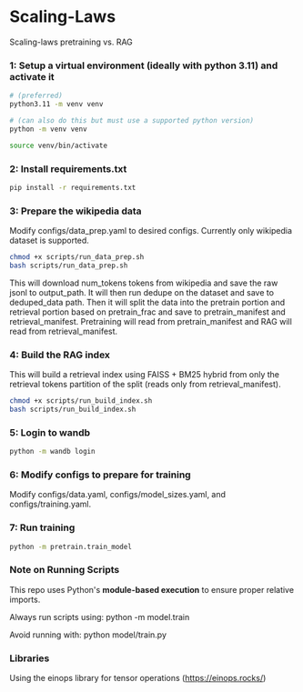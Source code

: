 
# Scaling-Laws


Scaling-laws pretraining vs. RAG


### 1: Setup a virtual environment (ideally with python 3.11) and activate it
```bash
# (preferred)
python3.11 -m venv venv

# (can also do this but must use a supported python version)
python -m venv venv

source venv/bin/activate
```
### 2: Install requirements.txt
```bash
pip install -r requirements.txt
```
### 3: Prepare the wikipedia data
Modify configs/data_prep.yaml to desired configs.
Currently only wikipedia dataset is supported.
```bash
chmod +x scripts/run_data_prep.sh
bash scripts/run_data_prep.sh
```
This will download num_tokens tokens from wikipedia and save the raw jsonl to output_path. It will then run dedupe on the dataset and save to deduped_data path. Then it will split the data into the pretrain portion and retrieval portion based on pretrain_frac and save to pretrain_manifest and retrieval_manifest. Pretraining will read from pretrain_manifest and RAG will read from retrieval_manifest.

### 4: Build the RAG index
This will build a retrieval index using FAISS + BM25 hybrid from only the retrieval tokens partition of the split (reads only from retrieval_manifest).
```bash
chmod +x scripts/run_build_index.sh
bash scripts/run_build_index.sh
```
### 5: Login to wandb
```bash
python -m wandb login
```
### 6: Modify configs to prepare for training

Modify configs/data.yaml, configs/model_sizes.yaml, and configs/training.yaml.

### 7: Run training
```bash
python -m pretrain.train_model
```

### Note on Running Scripts

This repo uses Python's **module-based execution** to ensure proper relative imports.

Always run scripts using:
python -m model.train

Avoid running with:
python model/train.py


### Libraries
Using the einops library for tensor operations (https://einops.rocks/)


